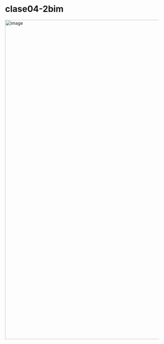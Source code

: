 # clase04-2bim

<img width="1908" height="1047" alt="image" src="https://github.com/user-attachments/assets/fccf8fcb-222d-4711-844c-f13f2f31022e" />
